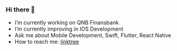 ### Hi there 👋

-  I’m currently working on QNB Finansbank
-  I’m currently improving in IOS Development
-  Ask me about Mobile Development, Swift, Flutter, React Native
-  How to reach me: [linktree](https://linktr.ee/seyfulmuluk)
